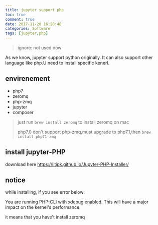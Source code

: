 ```yaml
---
title: jupyter support php
toc: true
comment: true
date: 2017-11-20 16:28:48
categories: Software
tags: [jupyter,php]
---
```


> ignore: not used now

As we know, jupyter support python originally. It can also support other language like php.U need to install specific kenerl.


<!--more-->

## envirenement

- php7
- zeromq
- php-zmq
- jupyter
- composer

> just run `brew install zeromq` to install zeromq on mac
>
> php7.0 don't support php-zmq,must upgrade to php7.1,then `brew install php71-zmq`

## install jupyter-PHP

download here https://litipk.github.io/Jupyter-PHP-Installer/


## notice

while installing, if you see error below:

You are running PHP-CLI with xdebug enabled. This will have a major impact on the kernel's performance.

it means that you have't install zeromq


